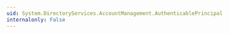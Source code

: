 ```yaml
---
uid: System.DirectoryServices.AccountManagement.AuthenticablePrincipal.HomeDirectory
internalonly: False
---
```

